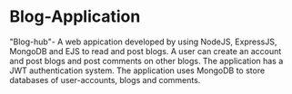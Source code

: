 # Blog-Application
"Blog-hub"- A web appication developed by using NodeJS, ExpressJS, MongoDB and EJS to read and post blogs. A user can create an account and post blogs and post comments on other blogs. The application has a JWT authentication system. The application uses MongoDB to store databases of user-accounts, blogs and comments.
